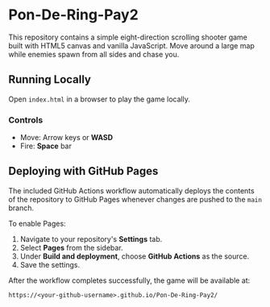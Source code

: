 # Pon-De-Ring-Pay2

This repository contains a simple eight-direction scrolling shooter game built with HTML5 canvas and vanilla JavaScript. Move around a large map while enemies spawn from all sides and chase you.
## Running Locally
Open `index.html` in a browser to play the game locally.

### Controls

- Move: Arrow keys or **WASD**
- Fire: **Space** bar

## Deploying with GitHub Pages
The included GitHub Actions workflow automatically deploys the contents of the repository to GitHub Pages whenever changes are pushed to the `main` branch.

To enable Pages:
1. Navigate to your repository's **Settings** tab.
2. Select **Pages** from the sidebar.
3. Under **Build and deployment**, choose **GitHub Actions** as the source.
4. Save the settings.

After the workflow completes successfully, the game will be available at:
```
https://<your-github-username>.github.io/Pon-De-Ring-Pay2/
```
